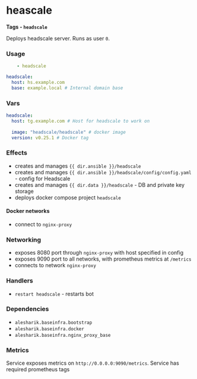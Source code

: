 # heascale
__Tags - `headscale`__

Deploys headscale server. Runs as user `0`.

### Usage
```yaml
    - headscale
```
```yaml
headscale:
  host: hs.example.com
  base: example.local # Internal domain base
```

### Vars
```yaml
headscale:
  host: tg.example.com # Host for headscale to work on
  
  image: "headscale/headscale" # docker image
  version: v0.25.1 # Docker tag
```

### Effects
- creates and manages `{{ dir.ansible }}/headscale`
- creates and manages `{{ dir.ansible }}/headscale/config/config.yaml` - config for Headscale
- creates and manages `{{ dir.data }}/headscale` - DB and private key storage
- deploys docker compose project `headscale`

#### Docker networks
- connect to `nginx-proxy`

### Networking
- exposes 8080 port through `nginx-proxy` with host specified in config 
- exposes 9090 port to all networks, with prometheus metrics at `/metrics`
- connects to network `nginx-proxy`

### Handlers
- `restart headscale` - restarts bot

### Dependencies
- `alesharik.baseinfra.bootstrap`
- `alesharik.baseinfra.docker`
- `alesharik.baseinfra.nginx_proxy_base`

### Metrics
Service exposes metrics on `http://0.0.0.0:9090/metrics`. Service has required prometheus tags